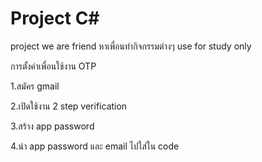 # Project C#
project we are friend หาเพื่อนทำกิจกรรมต่างๆ
use for study only

การตั้งค่าเพื่อนใช้งาน OTP

1.สมัคร gmail 

2.เปิดใช้งาน 2 step verification

3.สร้าง app password

4.นำ app password และ email ไปใส่ใน code


